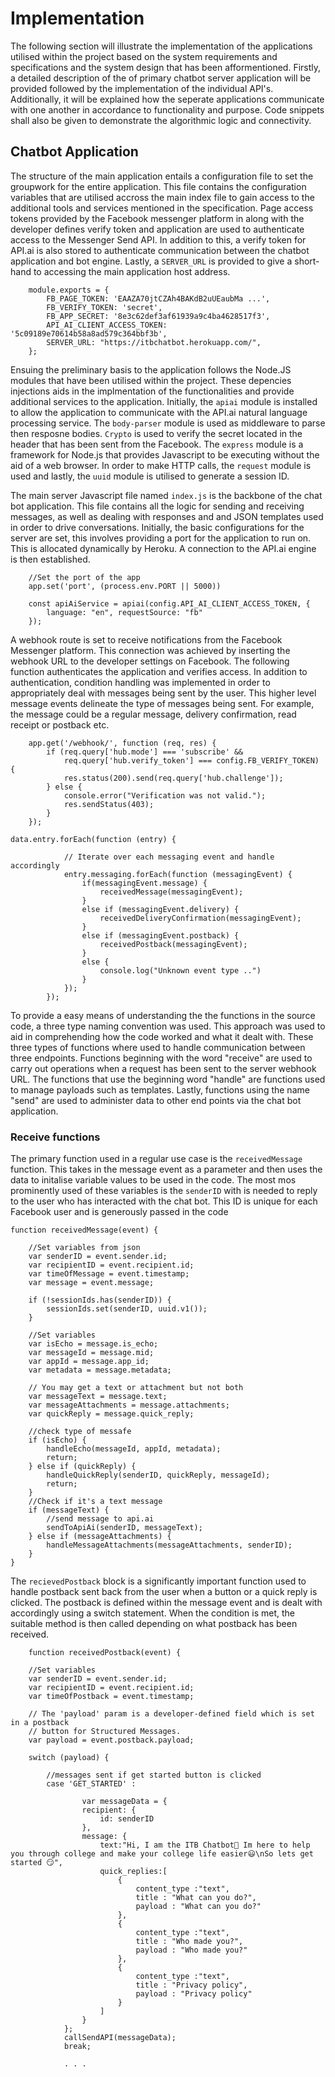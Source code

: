 # Implementation

The following section will illustrate the implementation of the applications utilised within the project based on the system requirements and specifications and the system design that has been afformentioned. Firstly, a detailed description of the of primary chatbot server application will be provided followed by the implementation of the individual API's. Additionally, it will be explained how the seperate applications communicate with one another in accordance to functionality and purpose. Code snippets shall also be given to demonstrate the algorithmic logic and connectivity.

## Chatbot Application

The structure of the main application entails a configuration file to set the groupwork for the entire application. This file contains the configuration variables that are utilised accross the main index file to gain access to the additional tools and services mentioned in the specification. Page access tokens provided by the Facebook messenger platform in along with the developer defines verify token and application are used to authenticate access to the Messenger Send API. In addition to this, a verify token for API.ai is also stored to authenticate communication between the chatbot application and bot engine. Lastly, a ```SERVER_URL``` is provided to give a short-hand to accessing the main application host address.

```
    module.exports = {
        FB_PAGE_TOKEN: 'EAAZA70jtCZAh4BAKdB2uUEaubMa ...',
        FB_VERIFY_TOKEN: 'secret',
        FB_APP_SECRET: '8e3c62def3af61939a9c4ba4628517f3',
        API_AI_CLIENT_ACCESS_TOKEN: '5c09189e70614b58a8ad579c364bbf3b',
        SERVER_URL: "https://itbchatbot.herokuapp.com/",
    };
```

Ensuing the preliminary basis to the application follows the Node.JS modules that have been utilised within the project. These depencies injections aids in the implmentation of the functionalities and provide additional services to the application. Initially, the ```apiai``` module is installed to allow the application to communicate with the API.ai natural language processing service. The ```body-parser``` module is used as middleware to parse then resposne bodies. ```Crypto``` is used to verify the secret located in the header that has been sent from the Facebook. The ```express``` module is a framework for Node.js that provides Javascript to be executing without the aid of a web browser. In order to make HTTP calls, the ```request``` module is used and lastly, the ```uuid``` module is utilised to generate a session ID.

The main server Javascript file named ```index.js``` is the backbone of the chat bot application. This file contains all the logic for sending and receiving messages, as well as dealing with responses and and JSON templates used in order to drive conversations.
Initially, the basic configurations for the server are set, this involves providing a port for the application to run on. This is allocated dynamically by Heroku.  A connection to the API.ai engine is then established.

```
    //Set the port of the app
    app.set('port', (process.env.PORT || 5000))

    const apiAiService = apiai(config.API_AI_CLIENT_ACCESS_TOKEN, {
        language: "en", requestSource: "fb" 
    });
```

A webhook route is set to receive notifications from the Facebook Messenger platform. This connection was achieved by inserting the webhook URL to the developer settings on Facebook. The following function authenticates the application and verifies access. In addition to authentication, condition handling was implemented in order to appropriately deal with messages being sent by the user. This higher level message events delineate the type of messages being sent. For example, the message could be a regular message, delivery confirmation, read receipt or postback etc.

```
    app.get('/webhook/', function (req, res) {
        if (req.query['hub.mode'] === 'subscribe' &&   
            req.query['hub.verify_token'] === config.FB_VERIFY_TOKEN) {
            res.status(200).send(req.query['hub.challenge']);
        } else {
            console.error("Verification was not valid.");
            res.sendStatus(403);
        }
    });

```

```
data.entry.forEach(function (entry) {

			// Iterate over each messaging event and handle accordingly
			entry.messaging.forEach(function (messagingEvent) {
				if(messagingEvent.message) {
					receivedMessage(messagingEvent);
				} 
				else if (messagingEvent.delivery) {
					receivedDeliveryConfirmation(messagingEvent);
				} 
				else if (messagingEvent.postback) {
					receivedPostback(messagingEvent);
				} 
				else {
					console.log("Unknown event type ..")
				}
			});
		});
```

To provide a easy means of understanding the the functions in the source code, a three type naming convention was used. This approach was used to aid in  comprehending how the code worked and what it dealt with. These three types of functions where used to handle communication between three endpoints. Functions beginning with the word "receive" are used to carry out operations when a request has been sent to the server webhook URL. The functions that use the beginning word "handle" are functions used to manage payloads such as templates. Lastly, functions using the name "send" are used to administer data to other end points via the chat bot application.

### Receive functions

The primary function used in a regular use case is the ```receivedMessage``` function.  This takes in the message event as a parameter and then uses the data to initalise variable values to be used in the code. The most mos prominently used of these variables is the ```senderID``` with is needed to reply to the user who has interacted with the chat bot. This ID is unique for each Facebook user and is generously passed in the code

```
function receivedMessage(event) {

	//Set variables from json
	var senderID = event.sender.id;
	var recipientID = event.recipient.id;
	var timeOfMessage = event.timestamp;
	var message = event.message;

	if (!sessionIds.has(senderID)) {
		sessionIds.set(senderID, uuid.v1());
	}

	//Set variables
	var isEcho = message.is_echo;
	var messageId = message.mid;
	var appId = message.app_id;
	var metadata = message.metadata;

	// You may get a text or attachment but not both
	var messageText = message.text;
	var messageAttachments = message.attachments;
	var quickReply = message.quick_reply;

	//check type of messafe
	if (isEcho) {
		handleEcho(messageId, appId, metadata);
		return;
	} else if (quickReply) {
		handleQuickReply(senderID, quickReply, messageId);
		return;
	}
	//Check if it's a text message
	if (messageText) {
		//send message to api.ai
		sendToApiAi(senderID, messageText);
	} else if (messageAttachments) {
		handleMessageAttachments(messageAttachments, senderID);
	}
}
```
The ```recievedPostback``` block is a significantly important function used to handle postback sent back from the user when a button or a quick reply is clicked. The postback is defined within the message event and is dealt with accordingly using a switch statement. When the condition is met, the suitable method is then called depending on what postback has been received.


```
    function receivedPostback(event) {

	//Set variables
	var senderID = event.sender.id;
	var recipientID = event.recipient.id;
	var timeOfPostback = event.timestamp;

	// The 'payload' param is a developer-defined field which is set in a postback 
	// button for Structured Messages. 
	var payload = event.postback.payload;

	switch (payload) {

		//messages sent if get started button is clicked
		case 'GET_STARTED' :

                var messageData = {
                recipient: { 
                    id: senderID
                },
                message: {
                    text:"Hi, I am the ITB Chatbot🤖 Im here to help you through college and make your college life easier😃\nSo lets get started 😏",
                    quick_replies:[
                        {
                            content_type :"text",
                            title : "What can you do?",
                            payload : "What can you do?"
                        },
                        {
							content_type :"text",
							title : "Who made you?",
							payload : "Who made you?"
						},
						{
							content_type :"text",
							title : "Privacy policy",
							payload : "Privacy policy"
						}
					]
				}
			};
			callSendAPI(messageData);
			break;

            . . .
```